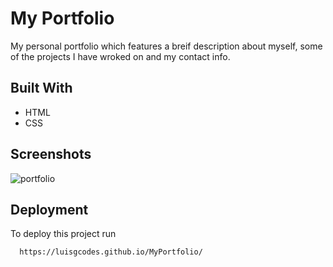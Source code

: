 # My Portfolio

My personal portfolio which features a breif description about myself, some of the projects I have wroked on and my contact info.


## Built With
* HTML
* CSS

## Screenshots

![portfolio](https://user-images.githubusercontent.com/98124234/156945901-a0ea0a43-99c0-49d5-bd66-f24032f70486.PNG)



## Deployment

To deploy this project run

```bash
  https://luisgcodes.github.io/MyPortfolio/
```